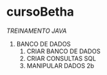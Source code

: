 # cursoBetha
 *TREINAMENTO JAVA*
 
1. BANCO DE DADOS
	1. CRIAR BANCO DE DADOS
	1. CRIAR CONSULTAS SQL 
	1. MANIPULAR DADOS 2b
